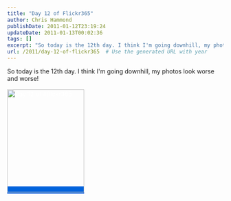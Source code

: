 ```yaml
---
title: "Day 12 of Flickr365"
author: Chris Hammond
publishDate: 2011-01-12T23:19:24
updateDate: 2011-01-13T00:02:36
tags: []
excerpt: "So today is the 12th day. I think I'm going downhill, my photos look worse and worse!  "
url: /2011/day-12-of-flickr365  # Use the generated URL with year
---
```

<p>So today is the 12th day. I think I'm going downhill, my photos look worse and worse!<br /> <br /> <a href="https://www.flickr.com/photos/chammond/5350624461/" title="Day 12 of #flickr365" style="color: #ffffff; text-decoration: none; background-color: #0063dc;"><img src="https://farm6.static.flickr.com/5002/5350624461_6ee699b183_m.jpg" width="179" height="240" alt="Day 12 of #flickr365" class="pc_img" style="border: none;" /></a></p>
